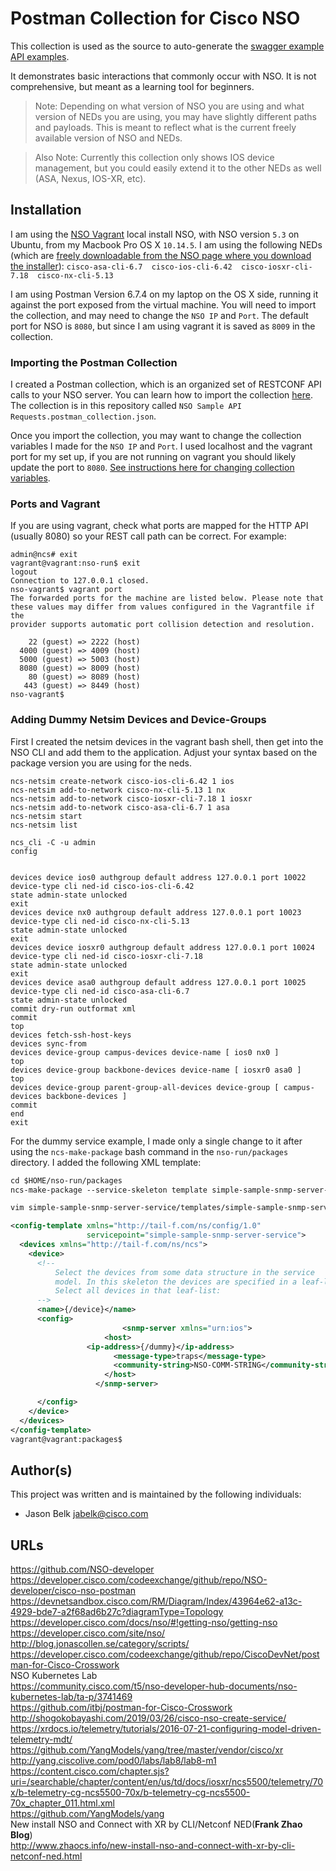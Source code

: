 # Postman Collection for Cisco NSO

This collection is used as the source to auto-generate the [swagger example API examples](https://developer.cisco.com/docs/nso/#!cisco-nso-swagger-api-docs). 

It demonstrates basic interactions that commonly occur with NSO. It is not comprehensive, but meant as a learning tool for beginners. 

> Note: Depending on what version of NSO you are using and what version of NEDs you are using, you may have slightly different paths and payloads. This is meant to reflect what is the current freely available version of NSO and NEDs. 

> Also Note: Currently this collection only shows IOS device management, but you could easily extend it to the other NEDs as well (ASA, Nexus, IOS-XR, etc). 

## Installation

I am using the [NSO Vagrant](https://github.com/NSO-developer/nso-vagrant) local install NSO, with NSO version `5.3` on Ubuntu, from my Macbook Pro  OS X `10.14.5`. I am using the following NEDs (which are [freely downloadable from the NSO page where you download the installer](https://developer.cisco.com/docs/nso/#!getting-nso)): `cisco-asa-cli-6.7  cisco-ios-cli-6.42  cisco-iosxr-cli-7.18  cisco-nx-cli-5.13`

I am using Postman Version 6.7.4 on my laptop on the OS X side, running it against the port exposed from the virtual machine. You will need to import the collection, and may need to change the `NSO IP` and `Port`. The default port for NSO is `8080`, but since I am using vagrant it is saved as `8009` in the collection. 

### Importing the Postman Collection

I created a Postman collection, which is an organized set of RESTCONF API calls to your NSO server. You can learn how to import the collection [here](https://learning.getpostman.com/docs/postman/collections/data_formats/#importing-postman-data). The collection is in this repository called `NSO Sample API Requests.postman_collection.json`. 

Once you import the collection, you may want to change the collection variables I made for the `NSO IP` and `Port`. I used localhost and the vagrant port for my set up, if you are not running on vagrant you should likely update the port to `8080`. [See instructions here for changing collection variables](https://learning.getpostman.com/docs/postman/environments_and_globals/variables#defining-collection-variables).

### Ports and Vagrant
If you are using vagrant, check what ports are mapped for the HTTP API (usually 8080) so your REST call path can be correct.
For example:
```
admin@ncs# exit
vagrant@vagrant:nso-run$ exit
logout
Connection to 127.0.0.1 closed.
nso-vagrant$ vagrant port
The forwarded ports for the machine are listed below. Please note that
these values may differ from values configured in the Vagrantfile if the
provider supports automatic port collision detection and resolution.

    22 (guest) => 2222 (host)
  4000 (guest) => 4009 (host)
  5000 (guest) => 5003 (host)
  8080 (guest) => 8009 (host)
    80 (guest) => 8089 (host)
   443 (guest) => 8449 (host)
nso-vagrant$
```

### Adding Dummy Netsim Devices and Device-Groups

First I created the netsim devices in the vagrant bash shell, then get into the NSO CLI and add them to the application. Adjust your syntax based on the package version you are using for the neds. 

```
ncs-netsim create-network cisco-ios-cli-6.42 1 ios
ncs-netsim add-to-network cisco-nx-cli-5.13 1 nx
ncs-netsim add-to-network cisco-iosxr-cli-7.18 1 iosxr
ncs-netsim add-to-network cisco-asa-cli-6.7 1 asa
ncs-netsim start
ncs-netsim list

ncs_cli -C -u admin
config


devices device ios0 authgroup default address 127.0.0.1 port 10022 device-type cli ned-id cisco-ios-cli-6.42
state admin-state unlocked
exit
devices device nx0 authgroup default address 127.0.0.1 port 10023 device-type cli ned-id cisco-nx-cli-5.13
state admin-state unlocked
exit
devices device iosxr0 authgroup default address 127.0.0.1 port 10024 device-type cli ned-id cisco-iosxr-cli-7.18
state admin-state unlocked
exit
devices device asa0 authgroup default address 127.0.0.1 port 10025 device-type cli ned-id cisco-asa-cli-6.7
state admin-state unlocked
commit dry-run outformat xml
commit
top
devices fetch-ssh-host-keys
devices sync-from
devices device-group campus-devices device-name [ ios0 nx0 ]
top
devices device-group backbone-devices device-name [ iosxr0 asa0 ]
top
devices device-group parent-group-all-devices device-group [ campus-devices backbone-devices ]
commit 
end
exit
```

For the dummy service example, I made only a single change to it after using the `ncs-make-package` bash command in the `nso-run/packages` directory. I added the following XML template:
```xml
cd $HOME/nso-run/packages
ncs-make-package --service-skeleton template simple-sample-snmp-server-service

vim simple-sample-snmp-server-service/templates/simple-sample-snmp-server-service-template.xml

<config-template xmlns="http://tail-f.com/ns/config/1.0"
                 servicepoint="simple-sample-snmp-server-service">
  <devices xmlns="http://tail-f.com/ns/ncs">
    <device>
      <!--
          Select the devices from some data structure in the service
          model. In this skeleton the devices are specified in a leaf-list.
          Select all devices in that leaf-list:
      -->
      <name>{/device}</name>
      <config>
                         <snmp-server xmlns="urn:ios">
                     <host>
			     <ip-address>{/dummy}</ip-address>
                       <message-type>traps</message-type>
                       <community-string>NSO-COMM-STRING</community-string>
                     </host>
                   </snmp-server>

      </config>
    </device>
  </devices>
</config-template>
vagrant@vagrant:packages$

```


## Author(s)

This project was written and is maintained by the following individuals:

* Jason Belk <jabelk@cisco.com>

## URLs
https://github.com/NSO-developer  
https://developer.cisco.com/codeexchange/github/repo/NSO-developer/cisco-nso-postman  
https://devnetsandbox.cisco.com/RM/Diagram/Index/43964e62-a13c-4929-bde7-a2f68ad6b27c?diagramType=Topology  
https://developer.cisco.com/docs/nso/#!getting-nso/getting-nso  
https://developer.cisco.com/site/nso/  
http://blog.jonascollen.se/category/scripts/  
https://developer.cisco.com/codeexchange/github/repo/CiscoDevNet/postman-for-Cisco-Crosswork  
NSO Kubernetes Lab  
https://community.cisco.com/t5/nso-developer-hub-documents/nso-kubernetes-lab/ta-p/3741469  
https://github.com/itbj/postman-for-Cisco-Crosswork  
http://shogokobayashi.com/2019/03/26/cisco-nso-create-service/  
https://xrdocs.io/telemetry/tutorials/2016-07-21-configuring-model-driven-telemetry-mdt/  
https://github.com/YangModels/yang/tree/master/vendor/cisco/xr  
http://yang.ciscolive.com/pod0/labs/lab8/lab8-m1  
https://content.cisco.com/chapter.sjs?uri=/searchable/chapter/content/en/us/td/docs/iosxr/ncs5500/telemetry/70x/b-telemetry-cg-ncs5500-70x/b-telemetry-cg-ncs5500-70x_chapter_011.html.xml  
https://github.com/YangModels/yang  
New install NSO and Connect with XR by CLI/Netconf NED(**Frank Zhao Blog**)  
http://www.zhaocs.info/new-install-nso-and-connect-with-xr-by-cli-netconf-ned.html

